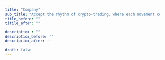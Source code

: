 ```yaml
---
title: "Сompany"
sub_title: "Accept the rhythm of crypto-trading, where each movement coincides with your breathing"
title_before: ""
titile_after: ""

description : ""
description_before: ""
description_after: ""

draft: false
---
```


